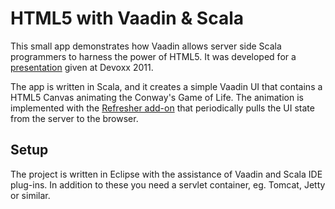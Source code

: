 HTML5 with Vaadin & Scala
=========================

This small app demonstrates how Vaadin allows server side Scala programmers to harness the power of HTML5. It was developed for a [presentation](http://www.devoxx.com/display/DV11/Using+Vaadin+to+create+HTML5-enabled+web+apps+in+pure+Scala) given at Devoxx 2011.

The app is written in Scala, and it creates a simple Vaadin UI that contains a HTML5 Canvas animating the Conway's Game of Life. The animation is implemented with the [Refresher add-on](https://vaadin.com/directory/addon/refresher) that periodically pulls the UI state from the server to the browser.

Setup
-----

The project is written in Eclipse with the assistance of Vaadin and Scala IDE plug-ins. In addition to these you need a servlet container, eg. Tomcat, Jetty or similar.
